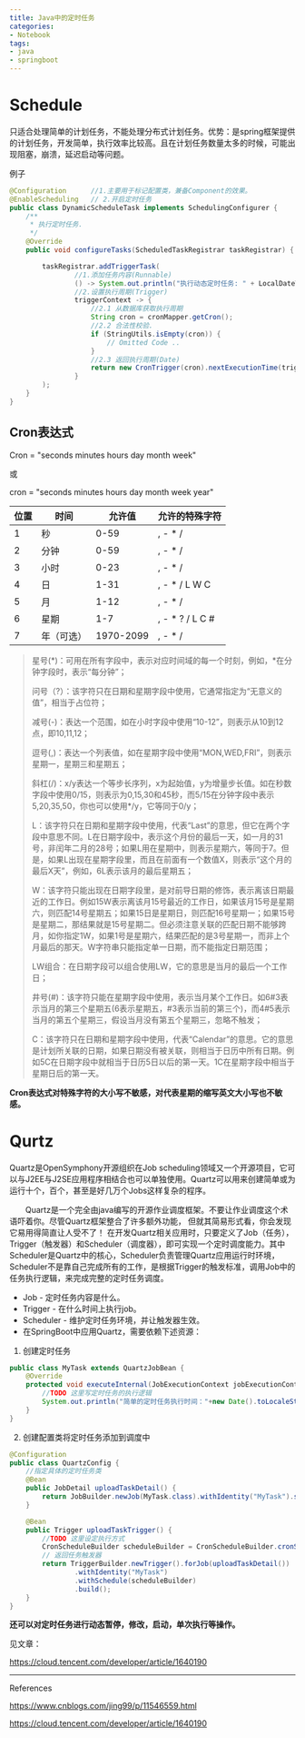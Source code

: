 ```yaml
---
title: Java中的定时任务
categories:
- Notebook
tags:
- java
- springboot
---
```


# Schedule

只适合处理简单的计划任务，不能处理分布式计划任务。优势：是spring框架提供的计划任务，开发简单，执行效率比较高。且在计划任务数量太多的时候，可能出现阻塞，崩溃，延迟启动等问题。



例子

```java
@Configuration      //1.主要用于标记配置类，兼备Component的效果。
@EnableScheduling   // 2.开启定时任务
public class DynamicScheduleTask implements SchedulingConfigurer {
    /**
     * 执行定时任务.
     */
    @Override
    public void configureTasks(ScheduledTaskRegistrar taskRegistrar) {

        taskRegistrar.addTriggerTask(
                //1.添加任务内容(Runnable)
                () -> System.out.println("执行动态定时任务: " + LocalDateTime.now().toLocalTime()),
                //2.设置执行周期(Trigger)
                triggerContext -> {
                    //2.1 从数据库获取执行周期
                    String cron = cronMapper.getCron();
                    //2.2 合法性校验.
                    if (StringUtils.isEmpty(cron)) {
                        // Omitted Code ..
                    }
                    //2.3 返回执行周期(Date)
                    return new CronTrigger(cron).nextExecutionTime(triggerContext);
                }
        );
    }
}
```



## Cron表达式

Cron = "seconds minutes hours day month week"

或

cron = "seconds minutes hours day month week year"

| 位置 | 时间       | 允许值    | 允许的特殊字符  |
| ---- | ---------- | --------- | --------------- |
| 1    | 秒         | 0-59      | , - * /         |
| 2    | 分钟       | 0-59      | , - * /         |
| 3    | 小时       | 0-23      | , - * /         |
| 4    | 日         | 1-31      | , - * / L W C   |
| 5    | 月         | 1-12      | , - * /         |
| 6    | 星期       | 1-7       | , - * ? / L C # |
| 7    | 年（可选） | 1970-2099 | , - * /         |

> 星号(*)：可用在所有字段中，表示对应时间域的每一个时刻，例如，*在分钟字段时，表示“每分钟”；
>
> 问号（?）：该字符只在日期和星期字段中使用，它通常指定为“无意义的值”，相当于占位符；
>
> 减号(-)：表达一个范围，如在小时字段中使用“10-12”，则表示从10到12点，即10,11,12；
>
> 逗号(,)：表达一个列表值，如在星期字段中使用“MON,WED,FRI”，则表示星期一，星期三和星期五；
>
> 斜杠(/)：x/y表达一个等步长序列，x为起始值，y为增量步长值。如在秒数字段中使用0/15，则表示为0,15,30和45秒，而5/15在分钟字段中表示5,20,35,50，你也可以使用*/y，它等同于0/y；
>
> L：该字符只在日期和星期字段中使用，代表“Last”的意思，但它在两个字段中意思不同。L在日期字段中，表示这个月份的最后一天，如一月的31号，非闰年二月的28号；如果L用在星期中，则表示星期六，等同于7。但是，如果L出现在星期字段里，而且在前面有一个数值X，则表示“这个月的最后X天”，例如，6L表示该月的最后星期五；
>
> W：该字符只能出现在日期字段里，是对前导日期的修饰，表示离该日期最近的工作日。例如15W表示离该月15号最近的工作日，如果该月15号是星期六，则匹配14号星期五；如果15日是星期日，则匹配16号星期一；如果15号是星期二，那结果就是15号星期二。但必须注意关联的匹配日期不能够跨月，如你指定1W，如果1号是星期六，结果匹配的是3号星期一，而非上个月最后的那天。W字符串只能指定单一日期，而不能指定日期范围；
>
> LW组合：在日期字段可以组合使用LW，它的意思是当月的最后一个工作日；
>
> 井号(#)：该字符只能在星期字段中使用，表示当月某个工作日。如6#3表示当月的第三个星期五(6表示星期五，#3表示当前的第三个)，而4#5表示当月的第五个星期三，假设当月没有第五个星期三，忽略不触发；
>
> C：该字符只在日期和星期字段中使用，代表“Calendar”的意思。它的意思是计划所关联的日期，如果日期没有被关联，则相当于日历中所有日期。例如5C在日期字段中就相当于日历5日以后的第一天。1C在星期字段中相当于星期日后的第一天。

**Cron表达式对特殊字符的大小写不敏感，对代表星期的缩写英文大小写也不敏感。**

# Qurtz

Quartz是OpenSymphony开源组织在Job scheduling领域又一个开源项目，它可以与J2EE与J2SE应用程序相结合也可以单独使用。Quartz可以用来创建简单或为运行十个，百个，甚至是好几万个Jobs这样复杂的程序。

　　Quartz是一个完全由java编写的开源作业调度框架。不要让作业调度这个术语吓着你。尽管Quartz框架整合了许多额外功能， 但就其简易形式看，你会发现它易用得简直让人受不了！
在开发Quartz相关应用时，只要定义了Job（任务），Trigger（触发器）和Scheduler（调度器），即可实现一个定时调度能力。其中Scheduler是Quartz中的核心，Scheduler负责管理Quartz应用运行时环境，Scheduler不是靠自己完成所有的工作，是根据Trigger的触发标准，调用Job中的任务执行逻辑，来完成完整的定时任务调度。

- Job - 定时任务内容是什么。
- Trigger - 在什么时间上执行job。
- Scheduler - 维护定时任务环境，并让触发器生效。
- 在SpringBoot中应用Quartz，需要依赖下述资源：

1. 创建定时任务

```java
public class MyTask extends QuartzJobBean {
    @Override
    protected void executeInternal(JobExecutionContext jobExecutionContext) throws JobExecutionException {
        //TODO 这里写定时任务的执行逻辑
        System.out.println("简单的定时任务执行时间："+new Date().toLocaleString());
    }
}
```

2. 创建配置类将定时任务添加到调度中

```java
@Configuration
public class QuartzConfig {
	//指定具体的定时任务类
    @Bean
    public JobDetail uploadTaskDetail() {
        return JobBuilder.newJob(MyTask.class).withIdentity("MyTask").storeDurably().build();
    }

    @Bean
    public Trigger uploadTaskTrigger() {
        //TODO 这里设定执行方式
        CronScheduleBuilder scheduleBuilder = CronScheduleBuilder.cronSchedule("*/5 * * * * ?");
        // 返回任务触发器
        return TriggerBuilder.newTrigger().forJob(uploadTaskDetail())
                .withIdentity("MyTask")
                .withSchedule(scheduleBuilder)
                .build();
    }
}
```



**还可以对定时任务进行动态暂停，修改，启动，单次执行等操作。**

见文章：

https://cloud.tencent.com/developer/article/1640190









----

References



https://www.cnblogs.com/jing99/p/11546559.html

https://cloud.tencent.com/developer/article/1640190